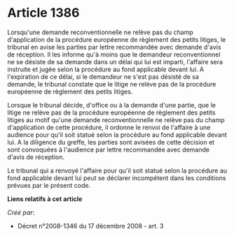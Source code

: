 # Article 1386

Lorsqu'une demande reconventionnelle ne relève pas du champ d'application de la procédure européenne de règlement des petits
litiges, le tribunal en avise les parties par lettre recommandée avec demande d'avis de réception. Il les informe qu'à moins
que le demandeur reconventionnel ne se désiste de sa demande dans un délai qui lui est imparti, l'affaire sera instruite et
jugée selon la procédure au fond applicable devant lui. A l'expiration de ce délai, si le demandeur ne s'est pas désisté de
sa demande, le tribunal constate que le litige ne relève pas de la procédure européenne de règlement des petits litiges. 

Lorsque le tribunal décide, d'office ou à la demande d'une partie, que le litige ne relève pas de la procédure européenne de
règlement des petits litiges au motif qu'une demande reconventionnelle ne relève pas du champ d'application de cette
procédure, il ordonne le renvoi de l'affaire à une audience pour qu'il soit statué selon la procédure au fond applicable
devant lui. A la diligence du greffe, les parties sont avisées de cette décision et sont convoquées à l'audience par lettre
recommandée avec demande d'avis de réception. 

Le tribunal qui a renvoyé l'affaire pour qu'il soit statué selon la procédure au fond applicable devant lui peut se déclarer
incompétent dans les conditions prévues par le présent code.

**Liens relatifs à cet article**

_Créé par_:

  - Décret n°2008-1346 du 17 décembre 2008 - art. 3
